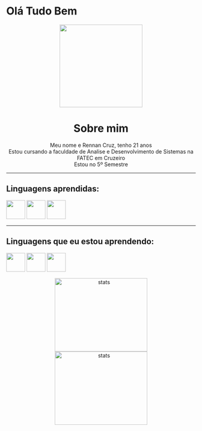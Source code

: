 <h1>Olá Tudo Bem</h1>
<p align="center"><img height="220px" src="https://github.com/RennanXD/RennanXD/assets/91549549/495bd59f-de05-4e58-a6b9-0e3e77f6e60b"></p>

<h1 align="center">Sobre mim</h1>
<p align="center">Meu nome e Rennan Cruz, tenho 21 anos<br>
Estou cursando a faculdade de Analise e Desenvolvimento de Sistemas na FATEC em Cruzeiro<br>
Estou no 5º Semestre</p>

<hr>
<h2>Linguagens aprendidas:</h2>
<p>
<img src="https://cdn.jsdelivr.net/gh/devicons/devicon/icons/java/java-original.svg" width="50" height="50"/>
<img src="https://cdn.jsdelivr.net/gh/devicons/devicon/icons/html5/html5-original.svg" width="50" height="50"/>
<img src="https://cdn.jsdelivr.net/gh/devicons/devicon/icons/css3/css3-original.svg" width="50" height="50"/></p>
 <hr>
 
 <h2>Linguagens que eu estou aprendendo:</h2>
 <p>
 <img src="https://cdn.jsdelivr.net/gh/devicons/devicon/icons/javascript/javascript-plain.svg" width="50" height="50"/>
 <img src="https://cdn.jsdelivr.net/gh/devicons/devicon/icons/php/php-plain.svg" width="50" height="50"/>
 <img src="https://cdn.jsdelivr.net/gh/devicons/devicon/icons/lua/lua-original-wordmark.svg" width="50" height="50"/>
 </p>

 <div align="center" id="status">
 <img width="70%" height="195px" src="https://github-readme-stats.vercel.app/api?username=RennanXD&show_icons=true&theme=dracula" alt="stats">
 <img width="70%" height="195px" src="https://github-readme-stats.vercel.app/api/top-langs/?username=RennanXD&layout=compact&theme=dracula" alt="stats">
  
 </div>
 
